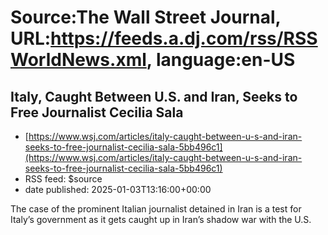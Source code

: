 # Source:The Wall Street Journal, URL:https://feeds.a.dj.com/rss/RSSWorldNews.xml, language:en-US

## Italy, Caught Between U.S. and Iran, Seeks to Free Journalist Cecilia Sala
 - [https://www.wsj.com/articles/italy-caught-between-u-s-and-iran-seeks-to-free-journalist-cecilia-sala-5bb496c1](https://www.wsj.com/articles/italy-caught-between-u-s-and-iran-seeks-to-free-journalist-cecilia-sala-5bb496c1)
 - RSS feed: $source
 - date published: 2025-01-03T13:16:00+00:00

The case of the prominent Italian journalist detained in Iran is a test for Italy’s government as it gets caught up in Iran’s shadow war with the U.S.


